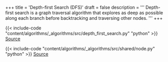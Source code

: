 +++
title = 'Depth-first Search (DFS)'
draft = false
description =  '''
Depth-first search is a graph traversal algorithm that explores as deep as
possible along each branch before backtracking and traversing other nodes.
'''
+++

{{< include-code "content/algorithms/_algorithms/src/depth_first_search.py" "python" >}}
[Source](https://github.com/grind-rip/algorithms/blob/master/src/depth_first_search.py)

{{< include-code "content/algorithms/_algorithms/src/shared/node.py" "python" >}}
[Source](https://github.com/grind-rip/algorithms/blob/master/src/shared/node.py)
